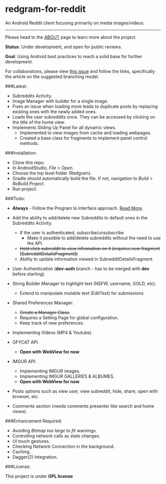 # redgram-for-reddit
An Android Reddit client focusing primarily on media images/videos. 

--------------

Please head to the [ABOUT](/ABOUT.md) page to learn more about the project.

**Status**: Under development, and open for public reviews.

**Goal**: Using Android best practices to reach a solid base for further development.

For collaborations, please view [this issue](https://github.com/Redgram/redgram-for-reddit/issues/1) and follow the links, specifically the article on the suggested branching model.

###Latest:

- Subreddits Activity.
- Image Manager with builder for a single image.
- Fixes an issue when loading more leads to duplicate posts by replacing existing ones with the newly added ones.
- Loads the user subreddits once. They can be accessed by clicking on the title of the home view.
- Implements Sliding Up Panel for all dynamic views.
	- Implemented to view images from cache and loading webpages.
	- Created a base class for fragments to implement panel control methods.

###Installation:

- Clone this repo.
- In AndroidStudio, *File > Open*.
- Choose the top level folder (Redgram).
- Gradle should automatically build the file. If not, navigation to *Build > ReBuild Project*.
- Run project.

###Todo:

- **Always** - Follow the Program to Interface approach. [Read More](http://stackoverflow.com/questions/383947/what-does-it-mean-to-program-to-an-interface).

- Add the ability to add/delete new Subreddits to default ones in the Subreddits Activity.
	- If the user is authenticated, subscribe/unsubscribe
		- Make it possible to add/delete subreddits without the need to use the API.
	- <del>Hold click subreddit to view infromation on it (requires new fragment [SubredditDetailsFragment])
	- Ability to update information viewed in SubredditDetailsFragment
- User Authentication (**dev-auth** branch - has to be merged with **dev** before starting).
- String Builder Manager to highlight text (NSFW, username, GOLD, etc).
	- Extend to manipulate mutable text (EditText) for submissions 
- Shared Preferences Manager:
	- <del>Create a Manager Class.
	- Requires a Setting Page for global configuration.
	- Keep track of new preferences.
- Implementing Videos (MP4 & Youtube).
- GFYCAT API.
	- **Open with WebView for now** 
- IMGUR API:
	- Implementing IMGUR images.
	- Implementing IMGUR GALLERIES & ALBUMES.
	-  **Open with WebView for now** 
- Posts options such as view user, view subreddit, hide, share, open with browser, etc.
- Comments section (needs comments presenter like search and home views).

###Enhancement Required:

- Avoiding *Bitmap too large to fit* warnings.
- Controlling network calls as state changes.
- UI touch gestures.
- Checking Network Connection in the background.
- Caching.
- Dagger(2) Integration.

###License:

This project is under **GPL license**
